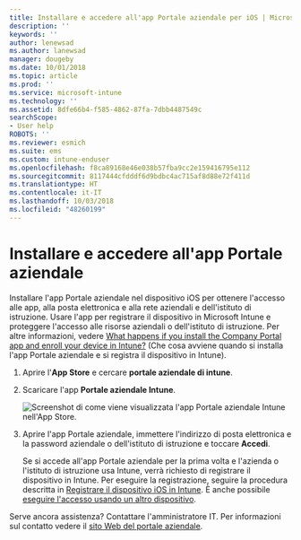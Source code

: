 ```yaml
---
title: Installare e accedere all'app Portale aziendale per iOS | Microsoft Docs
description: ''
keywords: ''
author: lenewsad
ms.author: lanewsad
manager: dougeby
ms.date: 10/01/2018
ms.topic: article
ms.prod: ''
ms.service: microsoft-intune
ms.technology: ''
ms.assetid: 8dfe66b4-f585-4862-87fa-7dbb4487549c
searchScope:
- User help
ROBOTS: ''
ms.reviewer: esmich
ms.suite: ems
ms.custom: intune-enduser
ms.openlocfilehash: f8ca89168e46e038b57fba9cc2e159416795e112
ms.sourcegitcommit: 8117444cfdddf6d9bdbc4ac715af8d88e72f411d
ms.translationtype: HT
ms.contentlocale: it-IT
ms.lasthandoff: 10/03/2018
ms.locfileid: "48260199"
---
```

# <a name="install-and-sign-in-to-the-company-portal-app"></a>Installare e accedere all'app Portale aziendale

Installare l'app Portale aziendale nel dispositivo iOS per ottenere l'accesso alle app, alla posta elettronica e alla rete aziendali e dell'istituto di istruzione. Usare l'app per registrare il dispositivo in Microsoft Intune e proteggere l'accesso alle risorse aziendali o dell'istituto di istruzione. Per altre informazioni, vedere [What happens if you install the Company Portal app and enroll your device in Intune?](what-happens-if-you-install-the-company-portal-app-and-enroll-your-device-in-intune-ios.md) (Che cosa avviene quando si installa l'app Portale aziendale e si registra il dispositivo in Intune).

1.  Aprire l'**App Store** e cercare **portale aziendale di intune**.

2.  Scaricare l'app **Portale aziendale Intune**.

    ![Screenshot di come viene visualizzata l'app Portale aziendale Intune nell'App Store.](./media/cp_iosredesign_after_1803_04.png)

3.  Aprire l'app Portale aziendale, immettere l'indirizzo di posta elettronica e la password aziendale o dell'istituto di istruzione e toccare **Accedi**.

    Se si accede all'app Portale aziendale per la prima volta e l'azienda o l'istituto di istruzione usa Intune, verrà richiesto di registrare il dispositivo in Intune. Per eseguire la registrazione, seguire la procedura descritta in [Registrare il dispositivo iOS in Intune](enroll-your-device-in-intune-ios.md). È anche possibile [eseguire l'accesso usando un altro dispositivo](https://docs.microsoft.com/intune-user-help/sign-in-to-the-company-portal#signing-in-from-another-device).

Serve ancora assistenza? Contattare l'amministratore IT. Per informazioni sul contatto vedere il [sito Web del portale aziendale](https://go.microsoft.com/fwlink/?linkid=2010980).
